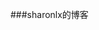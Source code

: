 ###sharonlx的博客

<!-- * version :  1.0
* name    :  Black Cube Theme
* color   :  black
* create  :  2012-04-25
* author  :  PIZn
* support :  index, archives, contact

###Other

这是一款黑色主题，目前支持 3 个页面，分别是 index.html, archives.html,
contact.html。 -->
